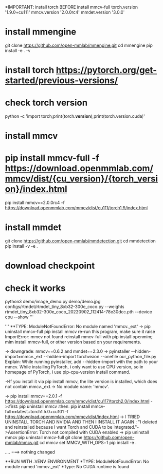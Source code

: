 *IMPORTANT: install torch BEFORE install mmcv-full
torch.version
'1.9.0+cu111'
mmcv.version
'2.0.0rc4'
mmdet.version
'3.0.0'

# install mmengine
git clone https://github.com/open-mmlab/mmengine.git
cd mmengine
pip install -e . -v

# install torch https://pytorch.org/get-started/previous-versions/ 
# check torch version
python -c 'import torch;print(torch.__version__);print(torch.version.cuda)'

# install mmcv 
# pip install mmcv-full -f https://download.openmmlab.com/mmcv/dist/{cu_version}/{torch_version}/index.html
pip install mmcv==2.0.0rc4 -f https://download.openmmlab.com/mmcv/dist/cu111/torch1.9/index.html

# install mmdet
git clone https://github.com/open-mmlab/mmdetection.git
cd mmdetection
pip install -v -e .

# download checkpoint 
# check it works
 python3 demo/image_demo.py demo/demo.jpg configs/rtmdet/rtmdet_tiny_8xb32-300e_coco.py --weights rtmdet_tiny_8xb32-300e_coco_20220902_112414-78e30dcc.pth --device cpu --show
'''


'''
**TYPE: ModuleNotFoundError: No module named 'mmcv._ext'
->  pip uninstall mmcv-full
    pip install mmcv
    re-run this program, make sure it raise ImportError: mmcv not found
    reinstall mmcv-full with pip install openmim; mim install mmcv-full, or other version based on your requirements.
    
-> downgrade: mmcv==0.6.2 and mmdet==2.3.0
-> pyinstaller --hidden-import=mmcv._ext --hidden-import torchvision --onefile our_python_file.py
Explain:
  While running pyinstaller, add --hidden-import with the path to your mmcv.
  While installing PyTorch, i only want to use CPU version, so in homepage of PyTorch, i use pip-cpu-version install command.

->If you install it via pip install mmcv, the lite version is installed, which does not contain mmcv._ext.-> No module name: 'mmcv'.

-> pip install mmcv==2.0.1 -f https://download.openmmlab.com/mmcv/dist/cu117/torch2.0/index.html
->:first: pip uninstall mmcv
:then: pip install mmcv-full==latest+torch1.5.0+cu101 -f https://download.openmmlab.com/mmcv/dist/index.html
-> I TRIED UNINSTALL TORCH AND NVIDIA AND THEN I INSTALL IT AGAIN : "I deleted and reinstalled because I want Torch and CUDA to be integrated."->AssertionError: Torch not compiled with CUDA enabled 
-> 
pip uninstall mmcv
pip uninstall mmcv-full
git clone https://github.com/open-mmlab/mmcv.git
cd mmcv
set MMCV_WITH_OPS=1
pip install -e .

....
===> nothing changed


**RUN WITH .VENV ENVIRONMENT
*TYPE: ModuleNotFoundError: No module named 'mmcv._ext'
*Type: No CUDA runtime is found


